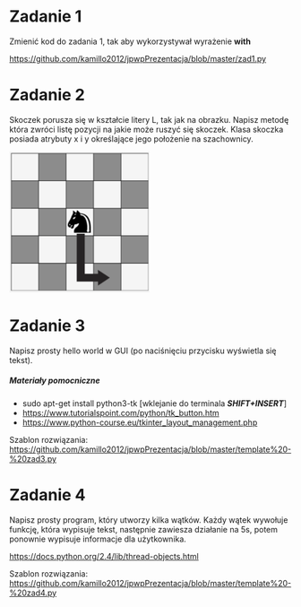 # Zadanie 1
Zmienić kod do zadania 1, tak aby wykorzystywał wyrażenie __with__

https://github.com/kamillo2012/jpwpPrezentacja/blob/master/zad1.py

# Zadanie 2
Skoczek porusza się w kształcie litery L, tak jak na obrazku.
Napisz metodę która zwróci listę pozycji na jakie może ruszyć się skoczek. 
Klasa skoczka posiada atrybuty x i y określające jego położenie na szachownicy.

<img width="250" src="https://github.com/kamillo2012/jpwpPrezentacja/blob/master/skoczek-ruch.png" alt="Skoczek"/>

# Zadanie 3
Napisz prosty hello world w GUI (po naciśnięciu przycisku wyświetla się tekst).

##### Materiały pomocniczne
* sudo apt-get install python3-tk [wklejanie do terminala ___SHIFT+INSERT___]
* https://www.tutorialspoint.com/python/tk_button.htm
* https://www.python-course.eu/tkinter_layout_management.php

Szablon rozwiązania: https://github.com/kamillo2012/jpwpPrezentacja/blob/master/template%20-%20zad3.py

# Zadanie 4
Napisz prosty program, który utworzy kilka wątków. Każdy wątek wywołuje funkcję, która wypisuje tekst, następnie zawiesza działanie na 5s, potem ponownie wypisuje informacje dla użytkownika.

https://docs.python.org/2.4/lib/thread-objects.html

Szablon rozwiązania: https://github.com/kamillo2012/jpwpPrezentacja/blob/master/template%20-%20zad4.py
